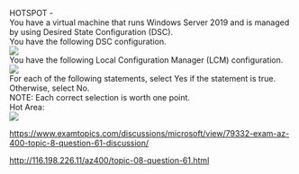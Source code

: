 HOTSPOT -<br/>You have a virtual machine that runs Windows Server 2019 and is managed by using Desired State Configuration (DSC).<br/>You have the following DSC configuration.<br/><img src="https://www.examtopics.com/assets/media/exam-media/04257/0048900001.jpg" class="in-exam-image"/><br/>You have the following Local Configuration Manager (LCM) configuration.<br/><img src="https://www.examtopics.com/assets/media/exam-media/04257/0049000001.jpg" class="in-exam-image"/><br/>For each of the following statements, select Yes if the statement is true. Otherwise, select No.<br/>NOTE: Each correct selection is worth one point.<br/>Hot Area:<br/><img src="https://www.examtopics.com/assets/media/exam-media/04257/0049000002.jpg" class="in-exam-image"/><br/><p><a href="https://www.examtopics.com/discussions/microsoft/view/79332-exam-az-400-topic-8-question-61-discussion/">https://www.examtopics.com/discussions/microsoft/view/79332-exam-az-400-topic-8-question-61-discussion/</a></p><p><a href="http://116.198.226.11/az400/topic-08-question-61.html">http://116.198.226.11/az400/topic-08-question-61.html</a></p><script src="https://giscus.app/client.js"                    data-repo="azsamples/az204"                    data-repo-id="R_kgDOMRXzDQ"                    data-category="General"                    data-category-id="DIC_kwDOMRXzDc4Cgi27"                    data-mapping="pathname"                    data-strict="0"                    data-reactions-enabled="0"                    data-emit-metadata="0"                    data-input-position="bottom"                    data-theme="preferred_color_scheme"                    data-lang="en"                    crossorigin="anonymous"                    async>                    </script>